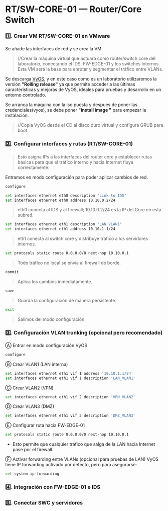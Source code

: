 # RT/SW-CORE-01 — Router/Core Switch

### 1️⃣. Crear VM RT/SW-CORE-01 en VMware

Se añade las interfaces de red y se crea la VM.

>//Crear la máquina virtual que actuará como router/switch core del laboratorio, conectando el IDS, FW-EDGE-01 y los switches internos. Esta VM será la base para enrutar y segmentar el tráfico entre VLANs.

Se descarga [VyOS](https://vyos.net/get/nightly-builds/), y en este caso como es un laboratorio utilizaremos la versión **"Rolling release"** ya que permite
acceder a las últimas características y mejoras de VyOS, ideales para pruebas y desarrollo en un entorno controlado.

Se arranca la máquina con la iso puesta y después de poner las credenciales(vyos), se debe poner **"install image
"** para empezar la instalación.

>//Copia VyOS desde el CD al disco duro virtual y configura GRUB para boot.

### 2️⃣. Configurar interfaces y rutas (RT/SW-CORE-01)

> Esto asigna IPs a las interfaces del router core y establecer rutas básicas para que el tráfico interno y hacia Internet fluya correctamente.

 Entramos en modo configuración para poder aplicar cambios de red. 
 ``` bash 
 configure
 ```
[//]: # (Interfaz hacia IDS/FW)

``` bash
set interfaces ethernet eth0 description "Link to IDS"
set interfaces ethernet eth0 address 10.10.0.2/24
``` 
> eth0 conecta al IDS y al firewall; 10.10.0.2/24 es la IP del Core en esta subred.

[//]: # 'Interfaz hacia SWC (LAN interna, VLAN1)'

``` bash
set interfaces ethernet eth1 description "LAN VLAN1"
set interfaces ethernet eth1 address 10.10.1.1/24
```
> eth1 conecta al switch core y distribuye tráfico a los servidores internos.

[//]: # (Ruta por defecto hacia FW-EDGE-01)
``` bash 
set protocols static route 0.0.0.0/0 next-hop 10.10.0.1
```  
> Todo tráfico no local se envía al firewall de borde.
``` bash 
commit
``` 
> Aplica los cambios inmediatamente.
``` bash 
save
``` 
> Guarda la configuración de manera persistente.

``` bash 
exit
``` 
> Salimos del modo configuración.
<!-- ==========================================
Verificaciones rápidas:
``` bash 
show interfaces
ping 10.10.0.1
ping 10.10.1.10
traceroute 8.8.8.8
```
show interfaces → confirma que eth0 y eth1 tienen las IPs correctas.

ping 10.10.0.1 → comprueba conectividad con FW.

ping 10.10.1.10 → comprueba conectividad con SRV-WEB.

traceroute 8.8.8.8 → verifica que la ruta por defecto hacia Internet funciona
=========================================== -->
### 3️⃣. Configuración VLAN trunking (opcional pero recomendado)
Ⓐ Entrar en modo configuración VyOS
``` bash
configure
```
Ⓑ Crear VLAN1 (LAN interna)
<!-- ==========================================
# Crear subinterfaz VLAN1
=========================================== -->
``` bash
set interfaces ethernet eth1 vif 1 address '10.10.1.1/24'
set interfaces ethernet eth1 vif 1 description 'LAN_VLAN1'
```
Ⓒ Crear VLAN2 (VPN)
``` bash
set interfaces ethernet eth1 vif 2 description 'VPN_VLAN2'
```

Ⓓ Crear VLAN3 (DMZ)

``` bash
set interfaces ethernet eth1 vif 3 description 'DMZ_VLAN3'
```

Ⓔ Configurar ruta hacia FW-EDGE-01
``` bash
set protocols static route 0.0.0.0/0 next-hop 10.10.0.1
```
- Esto permite que cualquier tráfico que salga de la LAN hacia Internet pase por el firewall.

Ⓕ Activar forwarding entre VLANs (opcional para pruebas de LAN)
VyOS tiene IP forwarding activado por defecto, pero para asegurarse:
``` bash
set system ip-forwarding
```
### 4️⃣. Integración con FW-EDGE-01 e IDS
### 5️⃣. Conectar SWC y servidores
<!-- =========================================== 
7. Verificaciones básicas

Qué hacer:

ping 10.10.0.1 → hacia FW-EDGE-01

ping 10.10.1.10 → hacia SRV-WEB

traceroute 8.8.8.8 → confirma salida por FW-EDGE-01

Para qué sirve: Comprueba conectividad entre FW, IDS, Core y servidores.

8. Backup y automatización

Qué hacer:

Exportar configuración VyOS: save /config/config.boot

Guardar en repo configs/core/

Para qué sirve: Permite restaurar rápidamente o replicar VM.
=========================================== -->
